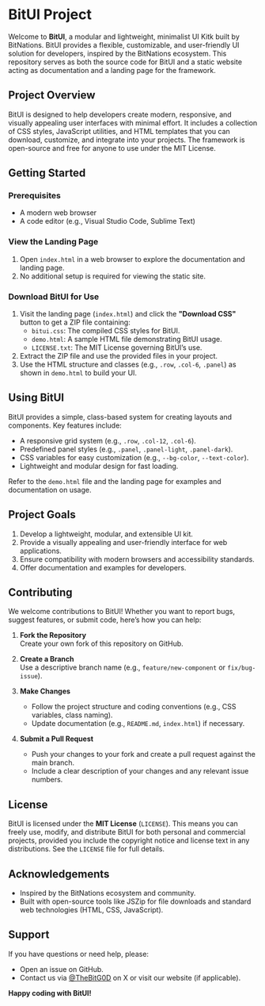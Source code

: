 # BitUI Project

Welcome to **BitUI**, a modular and lightweight, minimalist UI Kitk built by BitNations. BitUI provides a flexible, customizable, and user-friendly UI solution for developers, inspired by the BitNations ecosystem. This repository serves as both the source code for BitUI and a static website acting as documentation and a landing page for the framework.

## Project Overview

BitUI is designed to help developers create modern, responsive, and visually appealing user interfaces with minimal effort. It includes a collection of CSS styles, JavaScript utilities, and HTML templates that you can download, customize, and integrate into your projects. The framework is open-source and free for anyone to use under the MIT License.

## Getting Started

### Prerequisites
- A modern web browser
- A code editor (e.g., Visual Studio Code, Sublime Text)

### View the Landing Page
1. Open `index.html` in a web browser to explore the documentation and landing page.
2. No additional setup is required for viewing the static site.

### Download BitUI for Use
1. Visit the landing page (`index.html`) and click the **"Download CSS"** button to get a ZIP file containing:
   - `bitui.css`: The compiled CSS styles for BitUI.
   - `demo.html`: A sample HTML file demonstrating BitUI usage.
   - `LICENSE.txt`: The MIT License governing BitUI’s use.
2. Extract the ZIP file and use the provided files in your project.
3. Use the HTML structure and classes (e.g., `.row`, `.col-6`, `.panel`) as shown in `demo.html` to build your UI.

## Using BitUI
BitUI provides a simple, class-based system for creating layouts and components. Key features include:

- A responsive grid system (e.g., `.row`, `.col-12`, `.col-6`).
- Predefined panel styles (e.g., `.panel`, `.panel-light`, `.panel-dark`).
- CSS variables for easy customization (e.g., `--bg-color`, `--text-color`).
- Lightweight and modular design for fast loading.

Refer to the `demo.html` file and the landing page for examples and documentation on usage.

## Project Goals
1. Develop a lightweight, modular, and extensible UI kit.
2. Provide a visually appealing and user-friendly interface for web applications.
3. Ensure compatibility with modern browsers and accessibility standards.
4. Offer documentation and examples for developers.

## Contributing
We welcome contributions to BitUI! Whether you want to report bugs, suggest features, or submit code, here’s how you can help:

1. **Fork the Repository**  
   Create your own fork of this repository on GitHub.

2. **Create a Branch**  
   Use a descriptive branch name (e.g., `feature/new-component` or `fix/bug-issue`).

3. **Make Changes**  
   - Follow the project structure and coding conventions (e.g., CSS variables, class naming).
   - Update documentation (e.g., `README.md`, `index.html`) if necessary.

4. **Submit a Pull Request**  
   - Push your changes to your fork and create a pull request against the main branch.
   - Include a clear description of your changes and any relevant issue numbers.

## License
BitUI is licensed under the **MIT License** (`LICENSE`). This means you can freely use, modify, and distribute BitUI for both personal and commercial projects, provided you include the copyright notice and license text in any distributions. See the `LICENSE` file for full details.

## Acknowledgements
- Inspired by the BitNations ecosystem and community.
- Built with open-source tools like JSZip for file downloads and standard web technologies (HTML, CSS, JavaScript).

## Support
If you have questions or need help, please:
- Open an issue on GitHub.
- Contact us via [@TheBitG0D](https://x.com/TheBitG0D) on X or visit our website (if applicable).

**Happy coding with BitUI!**
